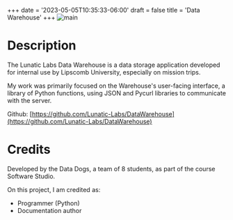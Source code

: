 +++
date = '2023-05-05T10:35:33-06:00'
draft = false
title = 'Data Warehouse'
+++
![main](images/DataWarehouse.png)

# Description
The Lunatic Labs Data Warehouse is a data storage application developed for internal use by Lipscomb University, especially on mission trips.

My work was primarily focused on the Warehouse's user-facing interface, a library of Python functions, using JSON and Pycurl libraries to communicate with the server.

Github: [https://github.com/Lunatic-Labs/DataWarehouse](https://github.com/Lunatic-Labs/DataWarehouse)

# Credits
Developed by the Data Dogs, a team of 8 students, as part of the course Software Studio. 

On this project, I am credited as:
- Programmer (Python)
- Documentation author
